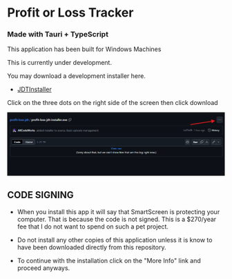 # Profit or Loss Tracker

### Made with Tauri + TypeScript

This application has been built for Windows Machines

This is currently under development.

You may download a development installer here.

- [JDTInstaller](profit-loss-jdt-installer.exe)

Click on the three dots on the right side of the screen then click download

![installer](installscreen.png)

## CODE SIGNING

- When you install this app it will say that SmartScreen is protecting your computer. That is because the code is not signed. This is a $270/year fee that I do not want to spend on such a pet project.

- Do not install any other copies of this application unless it is know to have been downloaded directly from this repository.

- To continue with the installation click on the "More Info" link and proceed anyways.
